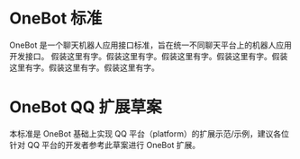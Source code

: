 # OneBot 标准

OneBot 是一个聊天机器人应用接口标准，旨在统一不同聊天平台上的机器人应用开发接口。
假装这里有字。假装这里有字。假装这里有字。假装这里有字。假装这里有字。假装这里有字。假装这里有字。

# OneBot QQ 扩展草案

本标准是 OneBot 基础上实现 QQ 平台（platform）的扩展示范/示例，建议各位针对 QQ 平台的开发者参考此草案进行 OneBot 扩展。
